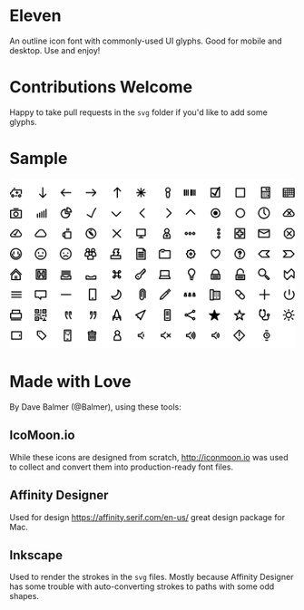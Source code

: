# Eleven

An outline icon font with commonly-used UI glyphs. Good for mobile and desktop. Use and enjoy!

# Contributions Welcome

Happy to take pull requests in the `svg` folder if you'd like to add some glyphs.

# Sample

<img src="./eleven-font-sample.png">

# Made with Love

By Dave Balmer (@Balmer), using these tools:

## IcoMoon.io

While these icons are designed from scratch, http://iconmoon.io was used to collect and
convert them into production-ready font files.

## Affinity Designer

Used for design https://affinity.serif.com/en-us/ great design package for Mac.

## Inkscape

Used to render the strokes in the `svg` files. Mostly because Affinity Designer has some
trouble with auto-converting strokes to paths with some odd shapes.


